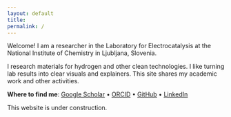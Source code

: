 ```yaml
---
layout: default
title: 
permalink: /
---
```


Welcome! I am a researcher in the Laboratory for Electrocatalysis at the National Institute of Chemistry in Ljubljana, Slovenia. 

I research materials for hydrogen and other clean technologies. I like turning lab results into clear visuals and explainers. This site shares my academic work and other activities.

**Where to find me**: [Google Scholar](https://scholar.google.com/citations?user=lhbwej0AAAAJ) • [ORCID](https://orcid.org/0009-0008-6247-3256) • [GitHub](https://github.com/kamsekar) • [LinkedIn](https://www.linkedin.com/in/ana-rebeka-kamsek/)


This website is under construction.
